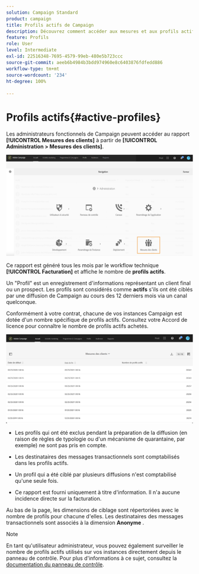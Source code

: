 ```yaml
---
solution: Campaign Standard
product: campaign
title: Profils actifs de Campaign
description: Découvrez comment accéder aux mesures et aux profils actifs des clients
feature: Profils
role: User
level: Intermediate
exl-id: 22516348-7695-4579-99eb-480e5b723ccc
source-git-commit: aeeb6b4984b3bdd974960e8c6403876fdfedd886
workflow-type: tm+mt
source-wordcount: '234'
ht-degree: 100%

---
```


# Profils actifs{#active-profiles}

Les administrateurs fonctionnels de Campaign peuvent accéder au rapport **[!UICONTROL Mesures des clients]** à partir de **[!UICONTROL Administration > Mesures des clients]**.

![](assets/audience_customer_metrics.png)

Ce rapport est généré tous les mois par le workflow technique **[!UICONTROL Facturation]** et affiche le nombre de **profils actifs**.

Un &quot;Profil&quot; est un enregistrement d&#39;informations représentant un client final ou un prospect. Les profils sont considérés comme **actifs** s&#39;ils ont été ciblés par une diffusion de Campaign au cours des 12 derniers mois via un canal quelconque.

Conformément à votre contrat, chacune de vos instances Campaign est dotée d&#39;un nombre spécifique de profils actifs. Consultez votre Accord de licence pour connaître le nombre de profils actifs achetés.

![](assets/audience_active_profiles_list.png)



* Les profils qui ont été exclus pendant la préparation de la diffusion (en raison de règles de typologie ou d&#39;un mécanisme de quarantaine, par exemple) ne sont pas pris en compte.

* Les destinataires des messages transactionnels sont comptabilisés dans les profils actifs.

* Un profil qui a été ciblé par plusieurs diffusions n&#39;est comptabilisé qu&#39;une seule fois.

* Ce rapport est fourni uniquement à titre d&#39;information. Il n&#39;a aucune incidence directe sur la facturation.

Au bas de la page, les dimensions de ciblage sont répertoriées avec le nombre de profils pour chacune d&#39;elles. Les destinataires des messages transactionnels sont associés à la dimension **Anonyme** .

>[!NOTE]
>
>En tant qu&#39;utilisateur administrateur, vous pouvez également surveiller le nombre de profils actifs utilisés sur vos instances directement depuis le panneau de contrôle. Pour plus d&#39;informations à ce sujet, consultez la [documentation du panneau de contrôle](https://experienceleague.adobe.com/docs/control-panel/using/performance-monitoring/active-profiles-monitoring.html?lang=fr).

